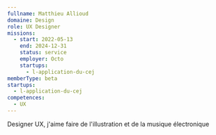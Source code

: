 ```yaml
---
fullname: Matthieu Allioud
domaine: Design
role: UX Designer
missions:
  - start: 2022-05-13
    end: 2024-12-31
    status: service
    employer: Octo
    startups:
      - l-application-du-cej
memberType: beta
startups:
  - l-application-du-cej
competences:
  - UX
---
```

Designer UX, j'aime faire de l'illustration et de la musique électronique